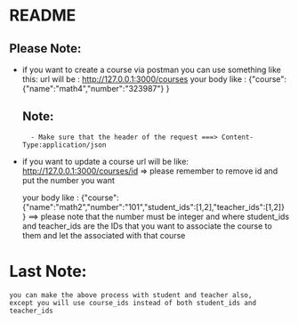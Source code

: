 # README

## Please Note:

-   if you want to create a course via postman you can use something like this:
    url will be : http://127.0.0.1:3000/courses
    your body like : {"course":{"name":"math4","number":"323987"} }

    ## Note:

          - Make sure that the header of the request ===> Content-Type:application/json

-   if you want to update a course
    url will be like: http://127.0.0.1:3000/courses/id => please remember to remove id and put the number you want

    your body like : {"course":{"name":"math2","number":"101","student_ids":[1,2],"teacher_ids":[1,2]} } ==> please note that the number must be integer and where student_ids and teacher_ids are the IDs that you want to associate the course to them and let the associated with that course

# Last Note:

    you can make the above process with student and teacher also,
    except you will use course_ids instead of both student_ids and teacher_ids
